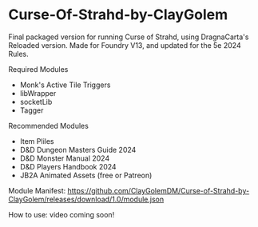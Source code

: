 # Curse-Of-Strahd-by-ClayGolem
Final packaged version for running Curse of Strahd, using DragnaCarta's Reloaded version. Made for Foundry V13, and updated for the 5e 2024 Rules. 

Required Modules
- Monk's Active Tile Triggers
- libWrapper
- socketLib
- Tagger

Recommended Modules
- Item Pliles
- D&D Dungeon Masters Guide 2024
- D&D Monster Manual 2024
- D&D Players Handbook 2024
- JB2A Animated Assets (free or Patreon)


Module Manifest: https://github.com/ClayGolemDM/Curse-of-Strahd-by-ClayGolem/releases/download/1.0/module.json

How to use: video coming soon!
